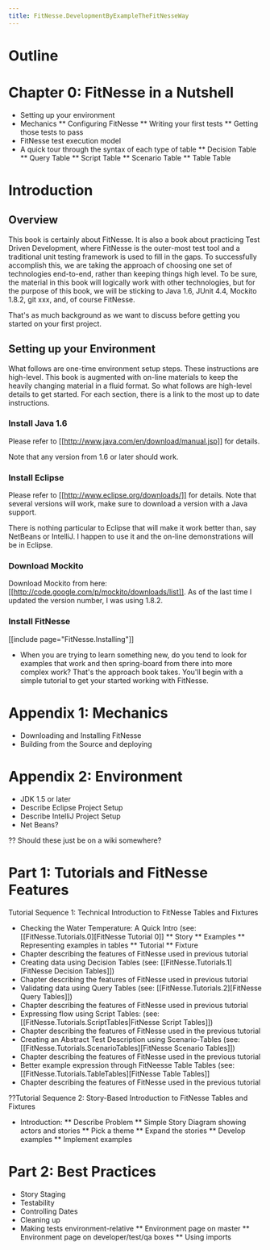```yaml
---
title: FitNesse.DevelopmentByExampleTheFitNesseWay
---
```

# Outline
# Chapter 0: FitNesse in a Nutshell
* Setting up your environment
* Mechanics
** Configuring FitNesse
** Writing your first tests
** Getting those tests to pass
* FitNesse test execution model
* A quick tour through the syntax of each type of table
** Decision Table
** Query Table
** Script Table
** Scenario Table
** Table Table

# Introduction
## Overview
This book is certainly about FitNesse. It is also a book about practicing Test Driven Development, where FitNesse is the outer-most test tool and a traditional unit testing framework is used to fill in the gaps. To successfully accomplish this, we are taking the approach of choosing one set of technologies end-to-end, rather than keeping things high level. To be sure, the material in this book will logically work with other technologies, but for the purpose of this book, we will be sticking to Java 1.6, JUnit 4.4, Mockito 1.8.2, git xxx, and, of course FitNesse.

That's as much background as we want to discuss before getting you started on your first project.

## Setting up your Environment
What follows are one-time environment setup steps. These instructions are high-level. This book is augmented with on-line materials to keep the heavily changing material in a fluid format. So what follows are high-level details to get started. For each section, there is a link to the most up to date instructions.
### Install Java 1.6
Please refer to [[http://www.java.com/en/download/manual.jsp]] for details.

Note that any version from 1.6 or later should work.

### Install Eclipse
Please refer to [[http://www.eclipse.org/downloads/]] for details. Note that several versions will work, make sure to download a version with a Java support.

There is nothing particular to Eclipse that will make it work better than, say NetBeans or IntelliJ. I happen to use it and the on-line demonstrations will be in Eclipse.
### Download Mockito
Download Mockito from here: [[http://code.google.com/p/mockito/downloads/list]]. As of the last time I updated the version number, I was using 1.8.2.

### Install FitNesse
[[include page="FitNesse.Installing"]]
* When you are trying to learn something new, do you tend to look for examples that work and then spring-board from there into more complex work? That's the approach book takes. You'll begin with a simple tutorial to get your started working with FitNesse. 

# Appendix 1: Mechanics
* Downloading and Installing FitNesse
* Building from the Source and deploying

# Appendix 2: Environment
* JDK 1.5 or later
* Describe Eclipse Project Setup
* Describe IntelliJ Project Setup
* Net Beans?

?? Should these just be on a wiki somewhere?

# Part 1: Tutorials and FitNesse Features
Tutorial Sequence 1: Technical Introduction to FitNesse Tables and Fixtures
* Checking the Water Temperature: A Quick Intro (see: [[FitNesse.Tutorials.0][FitNesse Tutorial 0]]
** Story
** Examples
** Representing examples in tables
** Tutorial
** Fixture
* Chapter describing the features of FitNesse used in previous tutorial
* Creating data using Decision Tables (see: [[FitNesse.Tutorials.1][FitNesse Decision Tables]])
* Chapter describing the features of FitNesse used in previous tutorial
* Validating data using Query Tables (see: [[FitNesse.Tutorials.2][FitNesse Query Tables]])
* Chapter describing the features of FitNesse used in previous tutorial
* Expressing flow using Script Tables: (see: [[FitNesse.Tutorials.ScriptTables|FitNesse Script Tables]])
* Chapter describing the features of FitNesse used in the previous tutorial
* Creating an Abstract Test Description using Scenario-Tables (see: [[FitNesse.Tutorials.ScenarioTables][FitNesse Scenario Tables]])
* Chapter describing the features of FitNesse used in the previous tutorial
* Better example expression through FitNeesse Table Tables (see: [[FitNesse.Tutorials.TableTables][FitNesse Table Tables]]
* Chapter describing the features of FitNesse used in the previous tutorial

??Tutorial Sequence 2: Story-Based Introduction to FitNesse Tables and Fixtures
* Introduction:
** Describe Problem
** Simple Story Diagram showing actors and stories
** Pick a theme
** Expand the stories
** Develop examples
** Implement examples

# Part 2: Best Practices
* Story Staging
* Testability
* Controlling Dates
* Cleaning up
* Making tests environment-relative
** Environment page on master
** Environment page on developer/test/qa boxes
** Using imports
